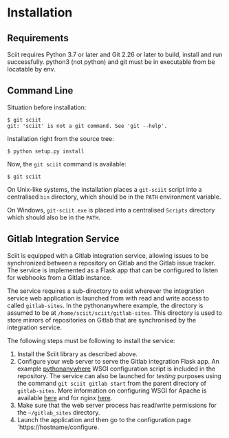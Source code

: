 # Installation

## Requirements

Sciit requires Python 3.7 or later and Git 2.26 or later to build, install and run successfully.
python3 (not python) and git must be in executable from be locatable by env.

## Command Line

Situation before installation:

    $ git sciit
    git: 'sciit' is not a git command. See 'git --help'.

Installation right from the source tree:

    $ python setup.py install

Now, the `git sciit` command is available:

    $ git sciit

On Unix-like systems, the installation places a `git-sciit` script into a centralised `bin` directory, which should be 
in the `PATH` environment variable.

On Windows, `git-sciit.exe` is placed into a centralised `Scripts` directory which should also be in the `PATH`.

## Gitlab Integration Service

Sciit is equipped with a Gitlab integration service, allowing issues to be synchronized between a repository on Gitlab 
and the Gitlab issue tracker. The service is implemented as a Flask app that can be configured to listen for webhooks
from a Gitlab instance.

The service requires a sub-directory to exist wherever the integration service web application is launched from with 
read and write access to called `gitlab-sites`.  In the pythonanywhere example, the directory is assumed to be at 
`/home/sciit/sciit/gitlab-sites`.  This directory is used to store mirrors of repositories on Gitlab that 
are synchronised by the integration service.
 
The following steps must be following to install the service:

1. Install the Sciit library as described above.
2. Configure your web server to serve the Gitlab integration Flask app.  An example 
   [pythonanywhere](sciit/gitlab/sciit_pythonanywhere_com.py) WSGI configuration script is included in the repository.
    The service can also be launched for *testing* purposes using the command `git sciit gitlab start` from the 
    parent directory of `gitlab-sites`.  More information on configuring WSGI for Apache is available
     [here](https://modwsgi.readthedocs.io/en/develop/user-guides/quick-configuration-guide.html) and for nginx
      [here](https://uwsgi-docs.readthedocs.io/en/latest/Nginx.html).
3. Make sure that the web server process has read/write permissions for the `~/gitlab_sites` directory.
4. Launch the application and then go to the configuration page `https://hostname/configure.
